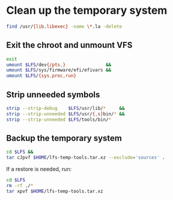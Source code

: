 # Clean up the temporary system

```sh
find /usr/{lib,libexec} -name \*.la -delete
```

## Exit the chroot and unmount VFS

```sh
exit
umount $LFS/dev{/pts,}               &&
umount $LFS/sys/firmware/efi/efivars &&
umount $LFS/{sys,proc,run}
```

## Strip unneeded symbols

```sh
strip --strip-debug    $LFS/usr/lib/*     &&
strip --strip-unneeded $LFS/usr/{,s}bin/* &&
strip --strip-unneeded $LFS/tools/bin/*
```

## Backup the temporary system

```sh
cd $LFS &&
tar cJpvf $HOME/lfs-temp-tools.tar.xz --exclude='sources' .
```

If a restore is needed, run:

```sh
cd $LFS
rm -rf ./*
tar xpvf $HOME/lfs-temp-tools.tar.xz
```

